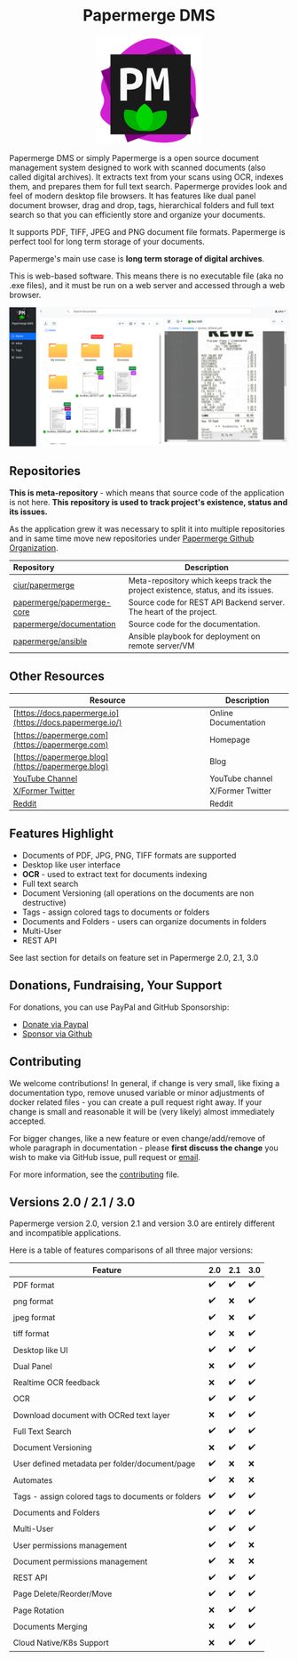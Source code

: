 <h1 align="center">Papermerge DMS</h1>

<p align="center">
<img src="./artwork/logo.png" />
</p>

Papermerge DMS or simply Papermerge is a open source document management
system designed to work with scanned documents (also called digital
archives). It extracts text from your scans using OCR, indexes them, and
prepares them for full text search. Papermerge provides look and feel of
modern desktop file browsers. It has features like dual panel document
browser, drag and drop, tags, hierarchical folders and full text search so
that you can efficiently store and organize your documents.

It supports PDF, TIFF, JPEG and PNG document file formats. Papermerge is
perfect tool for long term storage of your documents.

Papermerge's main use case is **long term storage of digital archives**.

This is web-based software. This means there is no executable file (aka no
.exe files), and it must be run on a web server and accessed through a web
browser.

![Papermerge](./img/papermerge3.png)


## Repositories

**This is meta-repository** - which means that source code of the
application is not here. **This repository is used to track project's existence,
status and its issues.**

As the application grew it was necessary to split it
into multiple repositories and in same time move new repositories under
[Papermerge Github Organization](https://github.com/papermerge).

| Repository      | Description |
| :---------------|-------------|
| [ciur/papermerge](https://github.com/ciur/papermerge)| Meta-repository which keeps track the project existence, status, and its issues.|
| [papermerge/papermerge-core](https://github.com/papermerge/papermerge-core)| Source code for REST API Backend server. The heart of the project.|
| [papermerge/documentation](https://github.com/papermerge/documentation)| Source code for the documentation.|
| [papermerge/ansible](https://github.com/papermerge/ansible)| Ansible playbook for deployment on remote server/VM|

## Other Resources

| Resource        | Description |
|-----------------|-------------|
|[https://docs.papermerge.io](https://docs.papermerge.io/)| Online Documentation |
|[https://papermerge.com](https://papermerge.com) | Homepage |
|[https://papermerge.blog](https://papermerge.blog) | Blog |
|[YouTube Channel](https://www.youtube.com/channel/UC8KjEsDexEERBw_-VyDbWDg) | YouTube channel |
|[X/Former Twitter](https://twitter.com/papermerge) | X/Former Twitter |
|[Reddit](https://www.reddit.com/r/Papermerge/) | Reddit |

## Features Highlight

* Documents of PDF, JPG, PNG, TIFF formats are supported
* Desktop like user interface
* **OCR** - used to extract text for documents indexing
* Full text search
* Document Versioning (all operations on the documents are non destructive)
* Tags - assign colored tags to documents or folders
* Documents and Folders - users can organize documents in folders
* Multi-User
* REST API

See last section for details on feature set in Papermerge 2.0, 2.1, 3.0

## Donations, Fundraising, Your Support

For donations, you can use PayPal and GitHub Sponsorship:

* [Donate via Paypal](https://www.paypal.com/paypalme/eugenciur)
* [Sponsor via Github](https://github.com/sponsors/ciur)

## Contributing

We welcome contributions! In general, if change is very small, like fixing a
documentation typo, remove unused variable or minor adjustments of docker
related files - you can create a pull request right away. If your change is
small and reasonable it will be (very likely) almost immediately accepted.

For bigger changes, like a new feature or even change/add/remove of
whole paragraph in documentation - please **first discuss the
change** you wish to make via GitHub issue, pull request or [email](mailto:eugen@papermerge.com).

For more information, see the
[contributing](https://github.com/ciur/papermerge/blob/master/CONTRIBUTING.md)
file.


## Versions 2.0 / 2.1 / 3.0

Papermerge version 2.0, version 2.1 and version 3.0 are entirely different and
incompatible applications.

Here is a table of features comparisons of all three major versions:

| Feature      | 2.0 | 2.1 | 3.0 |
|-----------------|-------------|----------------|----------------------|
|PDF format| :heavy_check_mark: |:heavy_check_mark:|:heavy_check_mark: |
|png format| :heavy_check_mark: |:x:| :heavy_check_mark:|
|jpeg format| :heavy_check_mark: |:x:| :heavy_check_mark:|
|tiff format| :heavy_check_mark: |:x:| :heavy_check_mark:|
|Desktop like UI|:heavy_check_mark:|:heavy_check_mark:| :heavy_check_mark:|
|Dual Panel|:x:|:heavy_check_mark:|:heavy_check_mark:|
|Realtime OCR feedback|:x:|:heavy_check_mark:|:heavy_check_mark:|
|OCR|:heavy_check_mark:|:heavy_check_mark:| :heavy_check_mark:|
|Download document with OCRed text layer|:x:|:heavy_check_mark:| :heavy_check_mark:|
|Full Text Search|:heavy_check_mark:|:heavy_check_mark:|:heavy_check_mark:|
|Document Versioning|:x:|:heavy_check_mark:|:heavy_check_mark:|
|User defined metadata per folder/document/page|:heavy_check_mark:|:x:|:x:|
|Automates|:heavy_check_mark:|:x:|:x:|
|Tags - assign colored tags to documents or folders|:heavy_check_mark:|:heavy_check_mark:|:heavy_check_mark:|
|Documents and Folders|:heavy_check_mark:|:heavy_check_mark:|:heavy_check_mark:|
|Multi-User|:heavy_check_mark:|:heavy_check_mark:|:heavy_check_mark:|
|User permissions management|:heavy_check_mark:|:heavy_check_mark:|:x:|
|Document permissions management|:heavy_check_mark:|:x:|:x:|
|REST API|:heavy_check_mark:|:heavy_check_mark:|:heavy_check_mark:|
|Page Delete/Reorder/Move|:heavy_check_mark:|:heavy_check_mark:|:heavy_check_mark:|
|Page Rotation|:x:|:heavy_check_mark:|:heavy_check_mark:|
|Documents Merging|:x:|:heavy_check_mark:|:heavy_check_mark:|
|Cloud Native/K8s Support|:x:|:heavy_check_mark:|:heavy_check_mark:|
